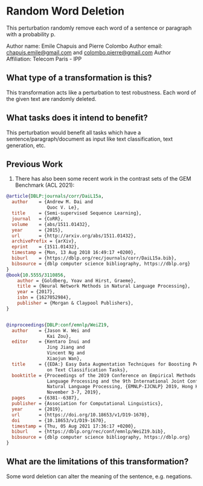 # Random Word Deletion
This perturbation randomly remove each word of a sentence or paragraph with a probability p.

Author name: Emile Chapuis and Pierre Colombo
Author email: chapuis.emile@gmail.com and colombo.pierre@gmail.com
Author Affiliation: Telecom Paris - IPP

## What type of a transformation is this?
This transformation acts like a perturbation to test robustness. Each word of the given text are randomly deleted.

## What tasks does it intend to benefit?
This perturbation would benefit all tasks which have a sentence/paragraph/document as input like text classification,
text generation, etc.

## Previous Work
1) There has also been some recent work in the contrast sets of the GEM Benchmark (ACL 2021):
```bibtex
@article{DBLP:journals/corr/DaiL15a,
  author    = {Andrew M. Dai and
               Quoc V. Le},
  title     = {Semi-supervised Sequence Learning},
  journal   = {CoRR},
  volume    = {abs/1511.01432},
  year      = {2015},
  url       = {http://arxiv.org/abs/1511.01432},
  archivePrefix = {arXiv},
  eprint    = {1511.01432},
  timestamp = {Mon, 13 Aug 2018 16:49:17 +0200},
  biburl    = {https://dblp.org/rec/journals/corr/DaiL15a.bib},
  bibsource = {dblp computer science bibliography, https://dblp.org}
}
@book{10.5555/3110856,
    author = {Goldberg, Yoav and Hirst, Graeme},
    title = {Neural Network Methods in Natural Language Processing},
    year = {2017},
    isbn = {1627052984},
    publisher = {Morgan & Claypool Publishers},
}


@inproceedings{DBLP:conf/emnlp/WeiZ19,
  author    = {Jason W. Wei and
               Kai Zou},
  editor    = {Kentaro Inui and
               Jing Jiang and
               Vincent Ng and
               Xiaojun Wan},
  title     = {{EDA:} Easy Data Augmentation Techniques for Boosting Performance
               on Text Classification Tasks},
  booktitle = {Proceedings of the 2019 Conference on Empirical Methods in Natural
               Language Processing and the 9th International Joint Conference on
               Natural Language Processing, {EMNLP-IJCNLP} 2019, Hong Kong, China,
               November 3-7, 2019},
  pages     = {6381--6387},
  publisher = {Association for Computational Linguistics},
  year      = {2019},
  url       = {https://doi.org/10.18653/v1/D19-1670},
  doi       = {10.18653/v1/D19-1670},
  timestamp = {Thu, 05 Aug 2021 17:36:17 +0200},
  biburl    = {https://dblp.org/rec/conf/emnlp/WeiZ19.bib},
  bibsource = {dblp computer science bibliography, https://dblp.org}
}
```
## What are the limitations of this transformation?
Some word deletion can alter the meaning of the sentence, e.g. negations.
